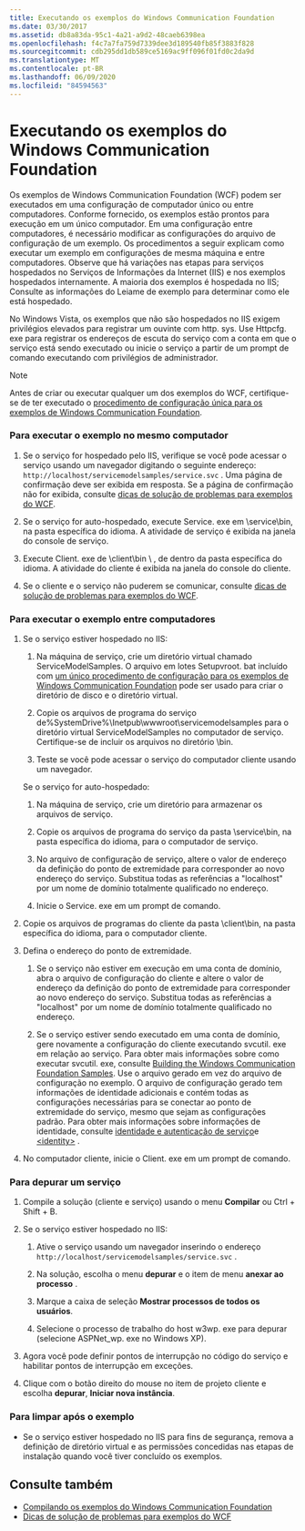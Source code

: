 ```yaml
---
title: Executando os exemplos do Windows Communication Foundation
ms.date: 03/30/2017
ms.assetid: db8a83da-95c1-4a21-a9d2-48caeb6398ea
ms.openlocfilehash: f4c7a7fa759d7339dee3d189540fb85f3883f828
ms.sourcegitcommit: cdb295dd1db589ce5169ac9ff096f01fd0c2da9d
ms.translationtype: MT
ms.contentlocale: pt-BR
ms.lasthandoff: 06/09/2020
ms.locfileid: "84594563"
---
```

# <a name="running-the-windows-communication-foundation-samples"></a>Executando os exemplos do Windows Communication Foundation
Os exemplos de Windows Communication Foundation (WCF) podem ser executados em uma configuração de computador único ou entre computadores. Conforme fornecido, os exemplos estão prontos para execução em um único computador. Em uma configuração entre computadores, é necessário modificar as configurações do arquivo de configuração de um exemplo. Os procedimentos a seguir explicam como executar um exemplo em configurações de mesma máquina e entre computadores. Observe que há variações nas etapas para serviços hospedados no Serviços de Informações da Internet (IIS) e nos exemplos hospedados internamente. A maioria dos exemplos é hospedada no IIS; Consulte as informações do Leiame de exemplo para determinar como ele está hospedado.  
  
 No Windows Vista, os exemplos que não são hospedados no IIS exigem privilégios elevados para registrar um ouvinte com http. sys. Use Httpcfg. exe para registrar os endereços de escuta do serviço com a conta em que o serviço está sendo executado ou inicie o serviço a partir de um prompt de comando executando com privilégios de administrador.  
  
> [!NOTE]
> Antes de criar ou executar qualquer um dos exemplos do WCF, certifique-se de ter executado o [procedimento de configuração única para os exemplos de Windows Communication Foundation](one-time-setup-procedure-for-the-wcf-samples.md).  
  
### <a name="to-run-the-sample-on-the-same-machine"></a>Para executar o exemplo no mesmo computador  
  
1. Se o serviço for hospedado pelo IIS, verifique se você pode acessar o serviço usando um navegador digitando o seguinte endereço: `http://localhost/servicemodelsamples/service.svc` . Uma página de confirmação deve ser exibida em resposta. Se a página de confirmação não for exibida, consulte [dicas de solução de problemas para exemplos do WCF](https://docs.microsoft.com/previous-versions/dotnet/netframework-3.5/ms751511(v=vs.90)).  
  
2. Se o serviço for auto-hospedado, execute Service. exe em \service\bin, na pasta específica do idioma. A atividade de serviço é exibida na janela do console de serviço.  
  
3. Execute Client. exe de \client\bin \\ , de dentro da pasta específica do idioma. A atividade do cliente é exibida na janela do console do cliente.  
  
4. Se o cliente e o serviço não puderem se comunicar, consulte [dicas de solução de problemas para exemplos do WCF](https://docs.microsoft.com/previous-versions/dotnet/netframework-3.5/ms751511(v=vs.90)).  
  
### <a name="to-run-the-sample-across-machines"></a>Para executar o exemplo entre computadores  
  
1. Se o serviço estiver hospedado no IIS:  
  
    1. Na máquina de serviço, crie um diretório virtual chamado ServiceModelSamples. O arquivo em lotes Setupvroot. bat incluído com [um único procedimento de configuração para os exemplos de Windows Communication Foundation](one-time-setup-procedure-for-the-wcf-samples.md) pode ser usado para criar o diretório de disco e o diretório virtual.  
  
    2. Copie os arquivos de programa do serviço de%SystemDrive%\Inetpub\wwwroot\servicemodelsamples para o diretório virtual ServiceModelSamples no computador de serviço. Certifique-se de incluir os arquivos no diretório \bin.  
  
    3. Teste se você pode acessar o serviço do computador cliente usando um navegador.  
  
     Se o serviço for auto-hospedado:  
  
    1. Na máquina de serviço, crie um diretório para armazenar os arquivos de serviço.  
  
    2. Copie os arquivos de programa do serviço da pasta \service\bin\, na pasta específica do idioma, para o computador de serviço.  
  
    3. No arquivo de configuração de serviço, altere o valor de endereço da definição do ponto de extremidade para corresponder ao novo endereço do serviço. Substitua todas as referências a "localhost" por um nome de domínio totalmente qualificado no endereço.  
  
    4. Inicie o Service. exe em um prompt de comando.  
  
2. Copie os arquivos de programas do cliente da pasta \client\bin\, na pasta específica do idioma, para o computador cliente.  
  
3. Defina o endereço do ponto de extremidade.  
  
    1. Se o serviço não estiver em execução em uma conta de domínio, abra o arquivo de configuração do cliente e altere o valor de endereço da definição do ponto de extremidade para corresponder ao novo endereço do serviço. Substitua todas as referências a "localhost" por um nome de domínio totalmente qualificado no endereço.  
  
    2. Se o serviço estiver sendo executado em uma conta de domínio, gere novamente a configuração do cliente executando svcutil. exe em relação ao serviço. Para obter mais informações sobre como executar svcutil. exe, consulte [Building the Windows Communication Foundation Samples](building-the-samples.md). Use o arquivo gerado em vez do arquivo de configuração no exemplo. O arquivo de configuração gerado tem informações de identidade adicionais e contém todas as configurações necessárias para se conectar ao ponto de extremidade do serviço, mesmo que sejam as configurações padrão. Para obter mais informações sobre informações de identidade, consulte [identidade e autenticação de serviço](../feature-details/service-identity-and-authentication.md)e [\<identity>](../../configure-apps/file-schema/wcf/identity.md) .  
  
4. No computador cliente, inicie o Client. exe em um prompt de comando.  
  
### <a name="to-debug-a-service"></a>Para depurar um serviço  
  
1. Compile a solução (cliente e serviço) usando o menu **Compilar** ou Ctrl + Shift + B.  
  
2. Se o serviço estiver hospedado no IIS:  
  
    1. Ative o serviço usando um navegador inserindo o endereço `http://localhost/servicemodelsamples/service.svc` .  
  
    2. Na solução, escolha o menu **depurar** e o item de menu **anexar ao processo** .  
  
    3. Marque a caixa de seleção **Mostrar processos de todos os usuários**.  
  
    4. Selecione o processo de trabalho do host w3wp. exe para depurar (selecione ASPNet_wp. exe no Windows XP).  
  
3. Agora você pode definir pontos de interrupção no código do serviço e habilitar pontos de interrupção em exceções.  
  
4. Clique com o botão direito do mouse no item de projeto cliente e escolha **depurar**, **Iniciar nova instância**.  
  
### <a name="to-clean-up-after-the-sample"></a>Para limpar após o exemplo  
  
- Se o serviço estiver hospedado no IIS para fins de segurança, remova a definição de diretório virtual e as permissões concedidas nas etapas de instalação quando você tiver concluído os exemplos.  
  
## <a name="see-also"></a>Consulte também

- [Compilando os exemplos do Windows Communication Foundation](building-the-samples.md)
- [Dicas de solução de problemas para exemplos do WCF](https://docs.microsoft.com/previous-versions/dotnet/netframework-3.5/ms751511(v=vs.90))
